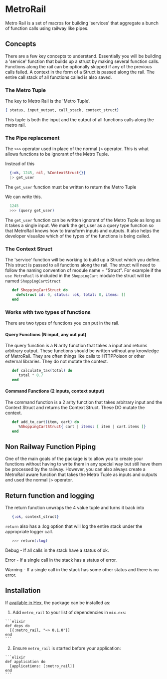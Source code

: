 # MetroRail

Metro Rail is a set of macros for building 'services' that aggregate a bunch of function calls using railway like pipes.

## Concepts
There are a few key concepts to understand. Essentially you will be building a 'service' function that builds up a struct by making several function calls. Functions along the rail can be optionally skipped if any of the previous calls failed. A context in the form of a Struct is passed along the rail. The entire call stack of all functions called is also saved.

### The Metro Tuple
The key to Metro Rail is the 'Metro Tuple'.
```elixir
{ status, input_output, call_stack, context_struct}
```
This tuple is both the input and the output of all functions calls along the metro rail.

### The Pipe replacement
The ```>>>``` operator used in place of the normal `|>` operator.
This is what allows functions to be ignorant of the Metro Tuple.

Instead of this
```elixir
  {:ok, 1245, nil, %ContextStruct{}}
  |> get_user
```
The `get_user` function must be written to return the Metro Tuple

We can write this.
```elixir
  1245  
  >>> (query get_user)
```
The `get_user` function can be written ignorant of the Metro Tuple as long as it takes a single input. We mark the get_user as a query type function so that MetroRail knows how to transform inputs and outputs. It also helps the developer visualize which of the types of the functions is being called.

### The Context Struct
The 'service' function will be working to build up a Struct which you define. This struct is passed to all functions along the rail. The struct will need to follow the naming convention of module name + "Struct". For example if the `use MetroRail` is included in the `ShoppingCart` module the struct will be named `ShoppingCartStruct`
```elixir
   def ShoppingCartStruct do
     defstruct id: 0, status: :ok, total: 0, items: []
   end
```
### Works with two types of functions
There are two types of functions you can put in the rail.

#### Query Functions (N input, any out put)
The query function is a N arity function that takes a input and returns arbitrary output. These functions should be written without any knowledge of MetroRail. They are often things like calls to HTTPPoison or other external libraries. They do not mutate the context.
```elixir
   def calculate_tax(total) do
      total * 0.7  
   end
```

#### Command Functions (2 inputs, context output)
The command function is a 2 arity function that takes arbitrary input and the Context Struct and returns the Context Struct. These DO mutate the context.
```elixir
   def add_to_cart(item, cart) do
      %ShoppingCartStruct{ cart | items: [ item | cart.items ]}
   end
```

## Non Railway Function Piping
One of the main goals of the package is to allow you to create your functions without having to write them in any special way but still have them be processed by the railway. However, you can also always create a MetroRail aware function that takes the Metro Tuple as inputs and outputs and used the normal `|>` operator.

## Return function and logging
The return function unwraps the 4 value tuple and turns it back into
```elixir
   {:ok, context_struct}
```

```return``` also has a :log option that will log the entire stack under the appropriate logger call.

```elixir
   >>> return(:log)
```
Debug - If all calls in the stack have a status of ok.

Error - If a single call in the stack has a status of error.

Warning - If a single call in the stack has some other status and there is no error.

## Installation

If [available in Hex](https://hex.pm/docs/publish), the package can be installed as:

  1. Add `metro_rail` to your list of dependencies in `mix.exs`:

    ```elixir
    def deps do
      [{:metro_rail, "~> 0.1.0"}]
    end
    ```

  2. Ensure `metro_rail` is started before your application:

    ```elixir
    def application do
      [applications: [:metro_rail]]
    end
    ```
